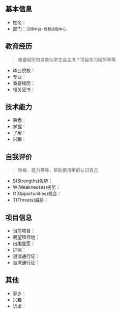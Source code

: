 ## 基本信息
- 姓名：
- 部门：`汉得中台·成都远程中心`

## 教育经历
> 重要经历包含类似学生会主席？项目实习经历等等

- 毕业院校：
- 专业：
- 重要经历：
- 相关证书：

## 技术能力
- 熟悉：
- 掌握：
- 了解：
- 兴趣：

## 自我评价
> 性格、能力等等，帮助更清晰的认识自己

- S(Strengths)优势：
- W(Weaknesses)劣势：
- O(Opportunities)机会：
- T(Threats)威胁：

## 项目信息
- 当前项目：
- 期望项目地：
- 出国意愿：
- 护照：
- 港澳通行证：
- 台湾通行证：

## 其他
- 家乡：
- 兴趣：
- 诉求：
